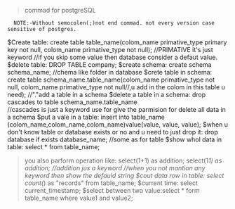 >commad for postgreSQL

      NOTE:-Without semocolen(;)not end commad. not every version case sensitive of postgres.

   $Create table: create table table_name(colom_name primative_type primary key not null, colom_name primative_type not null);
       //PRIMATIVE it's just keyword 
       //if you skip some value then database consider a defaut value.
   $delete table: DROP TABLE company;
   $create schema: create schema schema_name;
      //chema like folder in database
   $crete table in schema: create table schema_name.table_name(colom_name primative_type not null, colom_name primative_type not null//,u add in the colom in this table u need); 
      //"."add a table in a schema
   $delete a table in a schema: drop cascades to table schema_name.table_name  
      //cascades is just a keyword use for give the parmision for delete all data in a schema
   $put a vale in a table: insert into table_name (colom_name,colom_name,colom_name)value(value, value, value);
   $when u don't know table or database exists or no and u need to just drop it: drop database if exists database_name;
     //some as for table 
   $show whol data in table: select * from table_name;
   >you also parform operation like: select(1+1) as addition;
                                     select(1*1) as addition; 
     //addition jus a keyword
     //when you not mantion any keyword then show the defauld string
   $cout data row in table: select count(*) as "records" from table_name;
   $current time: select current_timestamp;
   $select between two value:select * form table_name where value1 and value2;